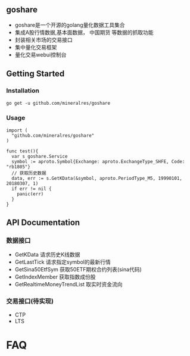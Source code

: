 ## goshare

 * goshare是一个开源的golang量化数据工具集合
 * 集成A股行情数据,基本面数据， 中国期货 等数据的抓取功能
 * 封装相关市场的交易接口
 * 集中量化交易框架
 * 量化交易webui控制台

<!-- [START getstarted] -->
## Getting Started

### Installation
 ```
 go get -u github.com/mineralres/goshare
```
### Usage
```
import (
  "github.com/mineralres/goshare"
)

func test(){
  var s goshare.Service
  symbol := aproto.Symbol{Exchange: aproto.ExchangeType_SHFE, Code: "rb1805"}
  // 获取历史数据
  data, err := s.GetKData(&symbol, aproto.PeriodType_M5, 19990101, 20180307, 1)
  if err != nil {
    panic(err)
  }
}
```

## API Documentation
### 数据接口
 * GetKData 请求历史K线数据
 * GetLastTick 请求指定symbol的最新行情
 * GetSina50EtfSym 获取50ETF期权合约列表(sina代码)
 * GetIndexMember 获取指数成份股
 * GetRealtimeMoneyTrendList 取实时资金流向
 ### 交易接口(待实现)
 * CTP
 * LTS
 

# FAQ
